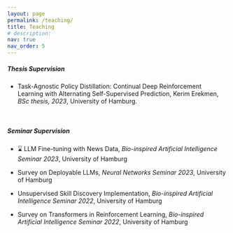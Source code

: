 ```yaml
---
layout: page
permalink: /teaching/
title: Teaching
# description: 
nav: true
nav_order: 5
---
```


##### Thesis Supervision

- Task-Agnostic Policy Distillation: Continual Deep Reinforcement Learning with Alternating Self-Supervised Prediction, Kerim Erekmen, *BSc thesis, 2023*, University of Hamburg.

<br/>


##### Seminar Supervision

- ⌛ LLM Fine-tuning with News Data, *Bio-inspired Artificial Intelligence Seminar 2023*, University of Hamburg

- Survey on Deployable LLMs, *Neural Networks Seminar 2023*, University of Hamburg

- Unsupervised Skill Discovery Implementation, *Bio-inspired Artificial Intelligence Seminar 2022*, University of Hamburg

- Survey on Transformers in Reinforcement Learning, *Bio-inspired Artificial Intelligence Seminar 2022*, University of Hamburg
